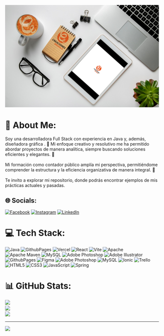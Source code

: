 <div>
  <img src="/portadacb.svg">
</div>

# 💫 About Me:
Soy una desarrolladora Full Stack con experiencia en Java y, además, diseñadora gráfica . 🚀 Mi enfoque creativo y resolutivo me ha permitido abordar proyectos de manera analítica, siempre buscando soluciones eficientes y elegantes. 🎨<br><br>Mi formación como contador público amplía mi perspectiva, permitiéndome comprender la estructura y la eficiencia organizativa de manera integral. 💼<br><br>Te invito a explorar mi repositorio, donde podrás encontrar ejemplos de mis prácticas actuales y pasadas.


## 🌐 Socials:
[![Facebook](https://img.shields.io/badge/Facebook-%231877F2.svg?logo=Facebook&logoColor=white)](https://www.facebook.com/creacionesbrunilaMarketing)
[![Instagram](https://img.shields.io/badge/Instagram-%23E4405F.svg?logo=Instagram&logoColor=white)](https://www.instagram.com/creaciones_brunila/)
[![LinkedIn](https://img.shields.io/badge/LinkedIn-%230077B5.svg?logo=linkedin&logoColor=white)](https://www.linkedin.com/in/creacionesbrunila/)


# 💻 Tech Stack:
![Java](https://img.shields.io/badge/java-%23ED8B00.svg?style=for-the-badge&logo=openjdk&logoColor=white) ![GithubPages](https://img.shields.io/badge/github%20pages-121013?style=for-the-badge&logo=github&logoColor=white) ![Vercel](https://img.shields.io/badge/vercel-%23000000.svg?style=for-the-badge&logo=vercel&logoColor=white) ![React](https://img.shields.io/badge/react-%2320232a.svg?style=for-the-badge&logo=react&logoColor=%2361DAFB) ![Vite](https://img.shields.io/badge/vite-%23646CFF.svg?style=for-the-badge&logo=vite&logoColor=white) ![Apache](https://img.shields.io/badge/apache-%23D42029.svg?style=for-the-badge&logo=apache&logoColor=white) ![Apache Maven](https://img.shields.io/badge/Apache%20Maven-C71A36?style=for-the-badge&logo=Apache%20Maven&logoColor=white) ![MySQL](https://img.shields.io/badge/mysql-%2300000f.svg?style=for-the-badge&logo=mysql&logoColor=white) ![Adobe Photoshop](https://img.shields.io/badge/adobe%20photoshop-%2331A8FF.svg?style=for-the-badge&logo=adobe%20photoshop&logoColor=white) ![Adobe Illustrator](https://img.shields.io/badge/adobe%20illustrator-%23FF9A00.svg?style=for-the-badge&logo=adobe%20illustrator&logoColor=white) ![GithubPages](https://img.shields.io/badge/github%20pages-121013?style=for-the-badge&logo=github&logoColor=white) ![Figma](https://img.shields.io/badge/figma-%23F24E1E.svg?style=for-the-badge&logo=figma&logoColor=white) ![Adobe Photoshop](https://img.shields.io/badge/adobe%20photoshop-%2331A8FF.svg?style=for-the-badge&logo=adobe%20photoshop&logoColor=white) ![MySQL](https://img.shields.io/badge/mysql-%2300000f.svg?style=for-the-badge&logo=mysql&logoColor=white) ![Ionic](https://img.shields.io/badge/Ionic-%233880FF.svg?style=for-the-badge&logo=Ionic&logoColor=white) 
 ![Trello](https://img.shields.io/badge/Trello-%23026AA7.svg?style=for-the-badge&logo=Trello&logoColor=white) ![HTML5](https://img.shields.io/badge/html5-%23E34F26.svg?style=for-the-badge&logo=html5&logoColor=white) ![CSS3](https://img.shields.io/badge/css3-%231572B6.svg?style=for-the-badge&logo=css3&logoColor=white) ![JavaScript](https://img.shields.io/badge/javascript-%23323330.svg?style=for-the-badge&logo=javascript&logoColor=%23F7DF1E) ![Spring](https://img.shields.io/badge/spring-%236DB33F.svg?style=for-the-badge&logo=spring&logoColor=white)
# 📊 GitHub Stats:
![](https://github-readme-stats.vercel.app/api?username=sofia1988&theme=dark&hide_border=false&include_all_commits=false&count_private=false)<br/>
![](https://github-readme-streak-stats.herokuapp.com/?user=sofia1988&theme=dark&hide_border=false)<br/>
![](https://github-readme-stats.vercel.app/api/top-langs/?username=sofia1988&theme=dark&hide_border=false&include_all_commits=false&count_private=false&layout=compact)



---
[![](https://visitcount.itsvg.in/api?id=sofia1988&icon=0&color=0)](https://visitcount.itsvg.in)

<!-- Proudly created with GPRM ( https://gprm.itsvg.in ) -->



